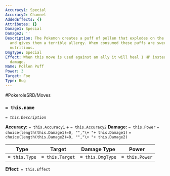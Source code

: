 ```yaml
---
Accuracy1: Special
Accuracy2: Channel
AddedEffects: {}
Attributes: {}
Damage1: Special
Damage2: ''
Description: The Pokemon creates a puff of pollen that explodes on the foe's face
  and gives them a terrible allergy. When consumed these puffs are sweet and very
  nutritious.
DmgType: Special
Effect: When this move is used against an ally it will heal 1 HP instead of dealing
  damage.
Name: Pollen Puff
Power: 3
Target: Foe
Type: Bug
---
```


#PokeroleSRD/Moves

### `= this.name` 
*`= this.Description`*

**Accuracy:** `= this.Accuracy1` + `= this.Accuracy2`
**Damage:** `= this.Power` `= choice(length(this.Damage1)=0, "","\+ "+ this.Damage1)` `= choice(length(this.Damage2)=0, "","\+ "+ this.Damage2)`

| Type          | Target          | Damage Type          | Power          |
| ------------- | --------------- | ---------------- | -------------- |
| `= this.Type` | `= this.Target` | `= this.DmgType` | `= this.Power` | 

**Effect:** `= this.Effect`